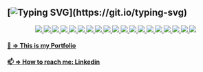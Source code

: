 
## [![Typing SVG](https://readme-typing-svg.demolab.com?font=Fira+Code&weight=600&size=23&pause=5000&color=0C5BCE&center=true&repeat=false&random=false&width=800&lines=%F0%9F%91%8B+Hi%2C+I%E2%80%99m+Michele+Canini++Full-Stack+Web+Developer+jr.)](https://git.io/typing-svg) 

<div float="left" align="center">
  <a href="#">
    <img src="https://readme-components.vercel.app/api?component=logo&logo=react&text=true&animation=spin&fill=58c4dc">
   </a>
  <a href="#">
    <img src="https://readme-components.vercel.app/api?component=logo&logo=ruby&text=true&fill=cc342d">
   </a>
  <a href="#">
    <img src="https://readme-components.vercel.app/api?component=logo&logo=typescript&text=true&fill=3178c6">
   </a>
  <a href="#">
    <img src="https://readme-components.vercel.app/api?component=logo&logo=rubyonrails&text=true&fill=d30001">
   </a>
   <a href="#">
    <img src="https://readme-components.vercel.app/api?component=logo&logo=postgresql&text=true&fill=336791">
   </a>
  
  <a href="#">
    <img src="https://readme-components.vercel.app/api?component=logo&logo=php&fill=7a86b8">
  </a>
  <a href="#">
    <img src="https://readme-components.vercel.app/api?component=logo&logo=laravel&fill=ff2d20">
  </a>
  <a href="#">
    <img src="https://readme-components.vercel.app/api?component=logo&fill=black&logo=javascript&svgfill=efd81d">
  </a>
  <a href="#">
    <img  src="https://readme-components.vercel.app/api?component=logo&logo=html5&fill=fd982d">
  </a>
  <a href="#">
    <img src="https://readme-components.vercel.app/api?component=logo&logo=css3&fill=264de6">
  </a>
  <a href="#">
    <img src="https://readme-components.vercel.app/api?component=logo&logo=tailwindcss&text=true&fill=0ea5e9">
   </a>
   <a href="#">
    <img src="https://readme-components.vercel.app/api?component=logo&logo=bootstrap&fill=7710f6">
  </a>
  <a href="#">
    <img src="https://readme-components.vercel.app/api?component=logo&fill=black&logo=sass&svgfill=cd6799">
  </a>
  <a href="#">
    <img src="https://readme-components.vercel.app/api?component=logo&logo=vue.js&fill=00c180">
  </a>
  
  <a href="#">
    <img src="https://readme-components.vercel.app/api?component=logo&logo=mysql&fill=00758f">
  </a>
  <a href="#">
    <img  src="https://readme-components.vercel.app/api?component=logo&logo=git&fill=e94e31">
  </a>
  <a href="#">
    <img  src="https://readme-components.vercel.app/api?component=logo&logo=github&fill=010409">
  </a>
  <a href="#">
    <img  src="https://readme-components.vercel.app/api?component=logo&logo=node.js&fill=68a063">
  </a>
  <a href="#">
    <img src="https://readme-components.vercel.app/api?component=logo&logo=heroku&text=true&fill=79589f">
   </a>
</div>

#### [:rocket: => This is my Portfolio](https://michelecanini.github.io)
#### [📫 => How to reach me: Linkedin](https://www.linkedin.com/in/michele-canini-1a71b2134/)

<!---
michelecanini/michelecanini is a ✨ special ✨ repository because its `README.md` (this file) appears on your GitHub profile.
You can click the Preview link to take a look at your changes.
--->
